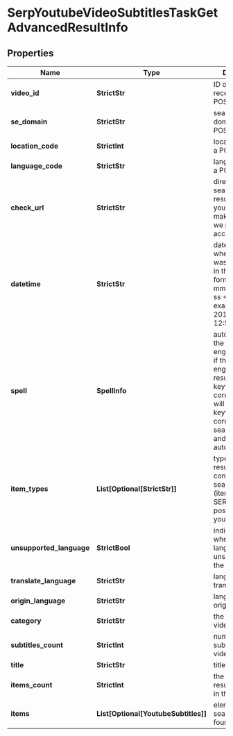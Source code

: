 # SerpYoutubeVideoSubtitlesTaskGetAdvancedResultInfo


## Properties

| Name | Type | Description | Notes |
|------------ | ------------- | ------------- | -------------|
**video_id** | **StrictStr** | ID of the video received in a POST array |[optional]|
**se_domain** | **StrictStr** | search engine domain in a POST array |[optional]|
**location_code** | **StrictInt** | location code in a POST array |[optional]|
**language_code** | **StrictStr** | language code in a POST array |[optional]|
**check_url** | **StrictStr** | direct URL to search engine results<br>you can use it to make sure that we provided accurate results |[optional]|
**datetime** | **StrictStr** | date and time when the result was received<br>in the UTC format: “yyyy-mm-dd hh-mm-ss +00:00”<br>example:<br>2019-11-15 12:57:46 +00:00 |[optional]|
**spell** | **SpellInfo** | autocorrection of the search engine<br>if the search engine provided results for a keyword that was corrected, we will specify the keyword corrected by the search engine and the type of autocorrection |[optional]|
**item_types** | **List[Optional[StrictStr]]** | types of search results in SERP<br>contains types of search results (items) found in SERP.<br>possible item:<br>youtube_subtitles |[optional]|
**unsupported_language** | **StrictBool** | indicates whether the language is unsupported by the system |[optional]|
**translate_language** | **StrictStr** | language code of translated text |[optional]|
**origin_language** | **StrictStr** | language code of original text |[optional]|
**category** | **StrictStr** | the category the video belongs to |[optional]|
**subtitles_count** | **StrictInt** | number of subtitles in the video |[optional]|
**title** | **StrictStr** | title of the video |[optional]|
**items_count** | **StrictInt** | the number of results returned in the items array |[optional]|
**items** | **List[Optional[YoutubeSubtitles]]** | elements of search results found in SERP |[optional]|
